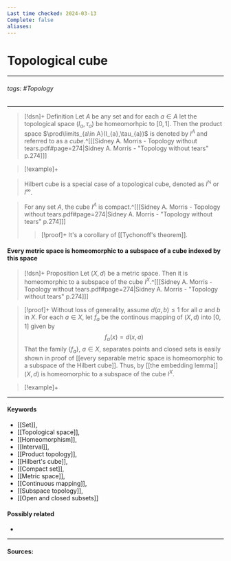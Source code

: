 ```yaml
---
Last time checked: 2024-03-13
Complete: false
aliases:
---
```

# Topological cube
***
###### tags: #Topology 
***
>[!dsn]+ Definition
>Let $A$ be any set and for each $a\in A$ let the topological space $(I_{a},\tau_{a})$ be homeomorhpic to $[0,1]$. Then the product space $\prod\limits_{a\in A}(I_{a},\tau_{a})$ is denoted by $I^{A}$ and referred to as a *cube*.^[[[Sidney A. Morris - Topology without tears.pdf#page=274|Sidney A. Morris - "Topology without tears" p.274]]]

>[!example]+
>

>Hilbert cube is a special case of a topological cube, denoted as $I^{\mathbb{N}}$ or $I^{\infty}$.

>For any set $A$, the cube $I^{A}$ is compact.^[[[Sidney A. Morris - Topology without tears.pdf#page=274|Sidney A. Morris - "Topology without tears" p.274]]]
>>[!proof]+
>>It's a corollary of [[Tychonoff's theorem]].

#### Every metric space is homeomorphic to a subspace of a cube indexed by this space
>[!dsn]+ Proposition
>Let $(X,d)$ be a metric space. Then it is homeomorphic to a subspace of the cube $I^{X}$.^[[[Sidney A. Morris - Topology without tears.pdf#page=274|Sidney A. Morris - "Topology without tears" p.274]]]

>[!proof]+
>Without loss of generality, assume $d(a,b)\le1$ for all $a$ and $b$ in $X$. For each $a\in X$, let $f_{a}$ be the continous mapping of $(X,d)$ into $[0,1]$ given by
>$$f_{a}(x)=d(x,a)$$
>That the family $\{f_{a}\}$, $a\in X$, separates points and closed sets is easily shown in proof of [[every separable metric space is homeomorphic to a subspace of the Hilbert cube]]. Thus, by [[the embedding lemma]] $(X,d)$ is homeomorphic to a subspace of the cube $I^{X}$.

>[!example]+ 
>
***
#### Keywords
- [[Set]],
- [[Topological space]],
- [[Homeomorphism]],
- [[Interval]],
- [[Product topology]],
- [[Hilbert's cube]],
- [[Compact set]],
- [[Metric space]],
- [[Continuous mapping]],
- [[Subspace topology]],
- [[Open and closed subsets]]
#### Possibly related
- 
***
#### Sources: